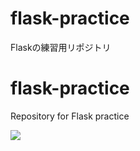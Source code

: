 # flask-practice
Flaskの練習用リポジトリ

# flask-practice
Repository for Flask practice

[![](https://skillicons.dev/icons?i=python,flask)](https://skillicons.dev)